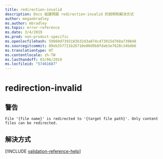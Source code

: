 ```yaml
---
title: redirection-invalid
description: Docs 組建問題 redirection-invalid 的說明和解決方式
author: meganbradley
ms.author: mbradley
ms.topic: error-reference
ms.date: 3/4/2019
ms.prod: non-product-specific
ms.openlocfilehash: 59860d7393183b32d3a874c473915d768a739848
ms.sourcegitcommit: 89eb357721b26710e00d9b8fdab3e7628c34bdb6
ms.translationtype: HT
ms.contentlocale: zh-TW
ms.lasthandoff: 03/06/2019
ms.locfileid: "57461687"
---
```

# <a name="redirection-invalid"></a>redirection-invalid

## <a name="warning"></a>警告

`File '{file name}' is redirected to '{target file path}'. Only content files can be redirected.`

## <a name="resolution"></a>解決方式

<!--make sure to add this file to your includes folder and verify the path-->
[!INCLUDE [validation-reference-help](includes/validation-reference-help.md)]
